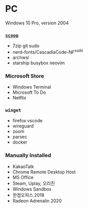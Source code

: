 PC
========
Windows 10 Pro, version 2004

### [`scoop`](https://scoop.sh)
- 7zip git sudo
- nerd-fonts/CascadiaCode-NF<sup>sudo</sup>
- archwsl
- starship busybox neovim

### Microsoft Store
- Windows Terminal
- Microsoft To Do
- Netflix

### `winget`
- firefox vscode
- wireguard
- zoom
- parsec
- docker

### Manually Installed
- KakaoTalk
- Chrome Remote Desktop Host
- MS Office
- Steam, Uplay, 오리진
- Windows Sandbox
- 한컴오피스 2018
- Radeon Adrenalin 2020
<!-- Epic Games -->
